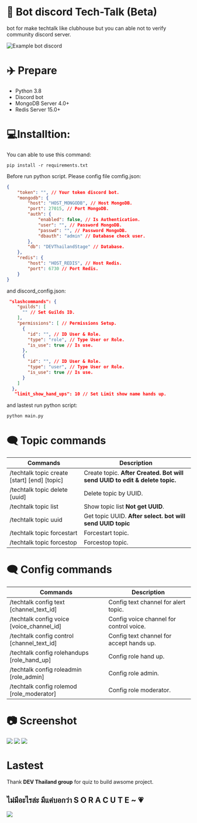 # 🤚 Bot discord Tech-Talk (Beta)
bot for make techtalk like clubhouse but you can able not to verify community discord server.

![Example bot discord](https://media.discordapp.net/attachments/745354899994312704/865654567667630110/unknown.png)

# ✈️ Prepare
- Python 3.8
- Discord bot 
- MongoDB Server 4.0+
- Redis Server 15.0+

# 💻Installtion:
You can able to use this command:

    pip install -r requirements.txt

Before run python script. Please config file comfig.json:
```json
{
    "token": "", // Your token discord bot.
    "mongodb": { 
        "host": "HOST_MONGODB", // Host MongoDB.
        "port": 27015, // Port MongoDB.
        "auth": { 
            "enabled": false, // Is Authentication.
            "user": "", // Password MongoDB.
            "passwd": "", // Password MongoDB.
            "dbauth": "admin" // Database check user.
        },
        "db": "DEVThailandStage" // Database.
    },
    "redis": {
        "host": "HOST_REDIS", // Host Redis.
        "port": 6730 // Port Redis.
    }
}
```

and discord_config.json:
```json
 "slashcommands": {
    "guilds": [
      "" // Set Guilds ID.
    ],
    "permissions": [ // Permissions Setup.
      {
        "id": "", // ID User & Role.
        "type": "role", // Type User or Role.
        "is_use": true // Is use.
      },
      {
        "id": "", // ID User & Role.
        "type": "user", // Type User or Role.
        "is_use": true // Is use.
      }
    ]
  },
   "limit_show_hand_ups": 10 // Set Limit show name hands up.
```

and lastest run python script:

    python main.py


# 🗨️ Topic commands
| Commands | Description |
| ------ | ------ |
| /techtalk topic create [start] [end] [topic]  | Create topic. **After Created. Bot will send UUID to edit & delete topic.**  |
| /techtalk topic delete [uuid] | Delete topic by UUID. |
| /techtalk topic list | Show topic list **Not get UUID**. |
| /techtalk topic uuid | Get topic UUID. **After select. bot will send UUID topic** | 
| /techtalk topic forcestart | Forcestart topic. |
| /techtalk topic forcestop | Forcestop topic. |

# 🗨️ Config commands
| Commands | Description |
| ------ | ------ |
| /techtalk config text [channel_text_id] | Config text channel for alert topic.  |
| /techtalk config voice [voice_channel_id]  | Config voice channel for control voice. |
| /techtalk config control [channel_text_id]  | Config text channel for accept hands up. |
| /techtalk config rolehandups [role_hand_up]  | Config role hand up. | 
| /techtalk config roleadmin [role_admin]  | Config role admin. |
| /techtalk config rolemod [role_moderator]  | Config role moderator. |

# 📷 Screenshot
![](https://media.discordapp.net/attachments/745354899994312704/865655749412519956/unknown.png?width=1080&height=377)
![](https://media.discordapp.net/attachments/745354899994312704/865655824729899028/unknown.png)
![](https://media.discordapp.net/attachments/745354899994312704/865655084675629116/unknown.png)

# Lastest 
Thank **DEV Thailand group** for quiz to build awsome project.

## ไม่มีอะไรล่ะ มีแค่บอกว่า **S O R A C U T E ~ 💗**
![](https://media1.tenor.com/images/e9f734ab809113e9dc6383abb1de9373/tenor.gif?itemid=21692129)